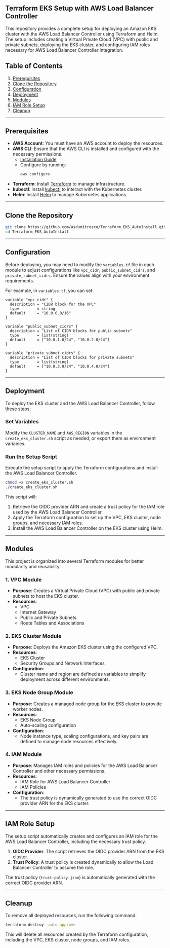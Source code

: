 
## Terraform EKS Setup with AWS Load Balancer Controller

This repository provides a complete setup for deploying an Amazon EKS cluster with the AWS Load Balancer Controller using Terraform and Helm. The setup includes creating a Virtual Private Cloud (VPC) with public and private subnets, deploying the EKS cluster, and configuring IAM roles necessary for AWS Load Balancer Controller integration.

## Table of Contents

1. [Prerequisites](#prerequisites)
2. [Clone the Repository](#clone-the-repository)
3. [Configuration](#configuration)
4. [Deployment](#deployment)
5. [Modules](#modules)
6. [IAM Role Setup](#iam-role-setup)
7. [Cleanup](#cleanup)

---

## Prerequisites

- **AWS Account**: You must have an AWS account to deploy the resources.
- **AWS CLI**: Ensure that the AWS CLI is installed and configured with the necessary permissions.
  - [Installation Guide](https://docs.aws.amazon.com/cli/latest/userguide/install-cliv2.html)
  - Configure by running:
    ```bash
    aws configure
    ```
- **Terraform**: Install [Terraform](https://www.terraform.io/downloads.html) to manage infrastructure.
- **kubectl**: Install [kubectl](https://kubernetes.io/docs/tasks/tools/) to interact with the Kubernetes cluster.
- **Helm**: Install [Helm](https://helm.sh/docs/intro/install/) to manage Kubernetes applications.

---

## Clone the Repository

```bash
git clone https://github.com/asdumitrescu/Terraform_EKS_AutoInstall.git
cd Terraform_EKS_AutoInstall
```

---

## Configuration

Before deploying, you may need to modify the `variables.tf` file in each module to adjust configurations like `vpc_cidr`, `public_subnet_cidrs`, and `private_subnet_cidrs`. Ensure the values align with your environment requirements.

For example, in `variables.tf`, you can set:

```hcl
variable "vpc_cidr" {
  description = "CIDR block for the VPC"
  type        = string
  default     = "10.0.0.0/16"
}

variable "public_subnet_cidrs" {
  description = "List of CIDR blocks for public subnets"
  type        = list(string)
  default     = ["10.0.1.0/24", "10.0.2.0/24"]
}

variable "private_subnet_cidrs" {
  description = "List of CIDR blocks for private subnets"
  type        = list(string)
  default     = ["10.0.3.0/24", "10.0.4.0/24"]
}
```

---

## Deployment

To deploy the EKS cluster and the AWS Load Balancer Controller, follow these steps:

### Set Variables

Modify the `CLUSTER_NAME` and `AWS_REGION` variables in the `create_eks_cluster.sh` script as needed, or export them as environment variables.

### Run the Setup Script

Execute the setup script to apply the Terraform configurations and install the AWS Load Balancer Controller.

```bash
chmod +x create_eks_cluster.sh
./create_eks_cluster.sh
```

This script will:

1. Retrieve the OIDC provider ARN and create a trust policy for the IAM role used by the AWS Load Balancer Controller.
2. Apply the Terraform configuration to set up the VPC, EKS cluster, node groups, and necessary IAM roles.
3. Install the AWS Load Balancer Controller on the EKS cluster using Helm.

---

## Modules

This project is organized into several Terraform modules for better modularity and reusability:

### 1. VPC Module
   - **Purpose**: Creates a Virtual Private Cloud (VPC) with public and private subnets to host the EKS cluster.
   - **Resources**:
     - VPC
     - Internet Gateway
     - Public and Private Subnets
     - Route Tables and Associations

### 2. EKS Cluster Module
   - **Purpose**: Deploys the Amazon EKS cluster using the configured VPC.
   - **Resources**:
     - EKS Cluster
     - Security Groups and Network Interfaces
   - **Configuration**:
     - Cluster name and region are defined as variables to simplify deployment across different environments.

### 3. EKS Node Group Module
   - **Purpose**: Creates a managed node group for the EKS cluster to provide worker nodes.
   - **Resources**:
     - EKS Node Group
     - Auto-scaling configuration
   - **Configuration**:
     - Node instance type, scaling configurations, and key pairs are defined to manage node resources effectively.

### 4. IAM Module
   - **Purpose**: Manages IAM roles and policies for the AWS Load Balancer Controller and other necessary permissions.
   - **Resources**:
     - IAM Role for AWS Load Balancer Controller
     - IAM Policies
   - **Configuration**:
     - The trust policy is dynamically generated to use the correct OIDC provider ARN for the EKS cluster.

---

## IAM Role Setup

The setup script automatically creates and configures an IAM role for the AWS Load Balancer Controller, including the necessary trust policy.

1. **OIDC Provider**: The script retrieves the OIDC provider ARN from the EKS cluster.
2. **Trust Policy**: A trust policy is created dynamically to allow the Load Balancer Controller to assume the role.

The trust policy (`trust-policy.json`) is automatically generated with the correct OIDC provider ARN.

---

## Cleanup

To remove all deployed resources, run the following command:

```bash
terraform destroy -auto-approve
```

This will delete all resources created by the Terraform configuration, including the VPC, EKS cluster, node groups, and IAM roles.
